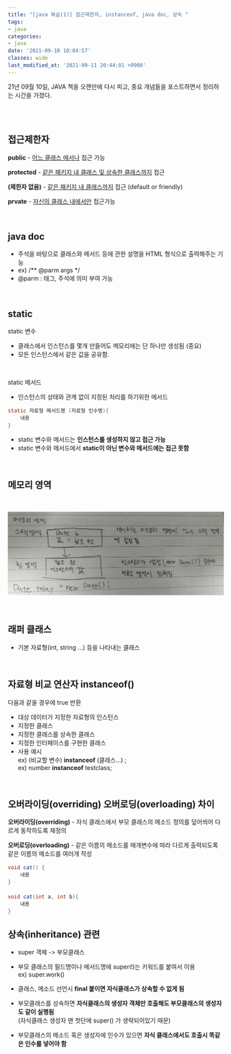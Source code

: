 ```yaml
---
title: "[java 복습(1)] 접근제한자, instanceof, java doc, 상속 "
tags:
- java
categories:
- java
date: '2021-09-10 10:04:57'
classes: wide
last_modified_at: '2021-09-11 20:44:01 +0900'
---
```

21년 09월 10일, JAVA 책을 오랜만에 다시 피고, 중요 개념들을 포스트하면서 정리하는 시간을 가졌다.

<br>
<br>

## 접근제한자
**public** - <u>어느 클래스 에서나</u> 접근 가능

**protected** - <u>같은 패키지 내 클래스 및 상속한 클래스까지</u> 접근

**(제한자 없음)** - <u>같은 패키지 내 클래스까지</u> 접근 (default or friendly)

**prvate** - <u>자신의 클래스 내에서만</u> 접근가능

<br>

## java doc
- 주석을 바탕으로 클래스와 메서드 등에 관한 설명을 HTML 형식으로 출력해주는 기능
- ex) /** @parm args */
- @parm : 태그, 주석에 의미 부여 가능

<br>

## static
static 변수
- 클래스에서 인스턴스를 몇개 만들어도 메모리에는 단 하나만 생성됨 (중요)
- 모든 인스턴스에서 같은 값을 공유함.

<br>

static 메서드
- 인스턴스의 상태와 관계 없이 지정된 처리를 하기위한 메서드

```java
static 자료형 메서드명 (자료형 인수명){
    내용
}
```

- static 변수와 메서드는 **인스턴스를 생성하지 않고 접근 가능**
- static 변수와 메서드에서 **static이 아닌 변수와 메서드에는 접근 못함**

<br>

## 메모리 영역
<br>

![mem](/assets/image/posts_image/2021_09_10_memory.jpg)

<br>

## 래퍼 클래스
- 기본 자료형(int, string ...) 등을 나타내는 클래스

<br>

## 자료형 비교 연산자 instanceof()
다음과 같을 경우에 true 반환
- 대상 데이터가 지정한 자료형의 인스턴스
- 지정한 클래스
- 지정한 클래스를 상속한 클래스
- 지정한 인터페이스를 구현한 클래스
- 사용 예시
<br>ex) (비교할 변수) **instanceof** (클래스...) ;
<br>ex) number **instanceof** testclass;

<br>

## 오버라이딩(overriding) 오버로딩(overloading) 차이
**오버라이딩(overriding)** - 자식 클래스에서 부모 클래스의 메소드 정의를 덮어씌어 다르게 동작하도록 재정의

**오버로딩(overloading)** - 같은 이름의 메소드를 매개변수에 따라 다르게 출력되도록 같은 이름의 메소드를 여러개 작성
```java
void cat() {
    내용
}

void cat(int a, int b){
    내용
}
```

## 상속(inheritance) 관련

- super 객체 -> 부모클래스
- 부모 클래스의 필드명이나 메서드명에 super라는 키워드를 붙여서 이용
<br> ex) super.work()


- 클래스, 메소드 선언시 **final 붙이면 자식클래스가 상속할 수 없게 됨**
- 부모클래스를 상속하면 **자식클래스의 생성자 객체만 호출해도 부모클래스의 생성자도 같이 실행됨**
<br>(자식클래스 생성자 맨 첫단에 super() 가 생략되어있기 때문)

- 부모클래스의 메소드 혹은 생성자에 인수가 있으면 **자식 클래스에서도 호출시 똑같은 인수를 넣어야 함**

